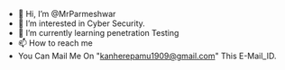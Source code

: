 - 👋 Hi, I’m @MrParmeshwar
- 👀 I’m interested in Cyber Security.
- 🌱 I’m currently learning penetration Testing
- 📫 How to reach me 
- You Can Mail Me On  "kanherepamu1909@gmail.com" This E-Mail_ID. 

<!---
MrParmeshwar/MrParmeshwar is a ✨ special ✨ repository because its `README.md` (this file) appears on your GitHub profile.
You can click the Preview link to take a look at your changes.
--->
